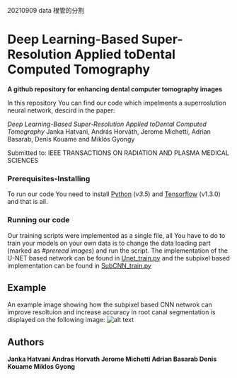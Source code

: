 20210909
data
根管的分割

# Deep Learning-Based Super-Resolution Applied toDental Computed Tomography

**A github repository for enhancing dental computer tomography images**

In this repository You can find our code which impelments a superroslution neural network, descird in the paper:

*Deep Learning-Based Super-Resolution Applied toDental Computed Tomography*
Janka Hatvani, András Horváth, Jerome Michetti, Adrian Basarab, Denis Kouame and Miklós Gyongy

Submitted to:
IEEE TRANSACTIONS ON RADIATION AND PLASMA MEDICAL SCIENCES

### Prerequisites-Installing

To run our code You need to install [Python](https://www.python.org/)  (*v3.5*) and  [Tensorflow](https://www.tensorflow.org/) (v1.3.0) and that is all.

### Running our code
 Our training scripts were implemented as a single file, all You have to do to train your models on your own data is to change the data loading part (marked as *#preread images*) and run the script.
 The implementation of the U-NET based network can be found in  [Unet_train.py](https://github.com/horan85/dentalsuperresolution/blob/master/Unet_train.py)
 and the subpixel based implementation can be found in  [SubCNN_train.py](https://github.com/horan85/dentalsuperresolution/blob/master/SubCNN_train.py)

## Example
An example image showing how the subpixel based CNN netwrok can improve resoltuion and increase accuracy in root canal segmentation is displayed on the following image:
![alt text](https://github.com/horan85/dentalsuperresolution/raw/master/tooth11a_segment.png)

## Authors
**Janka Hatvani 
Andras Horvath 
Jerome Michetti 
Adrian Basarab 
Denis Kouame 
Miklos Gyong** 
